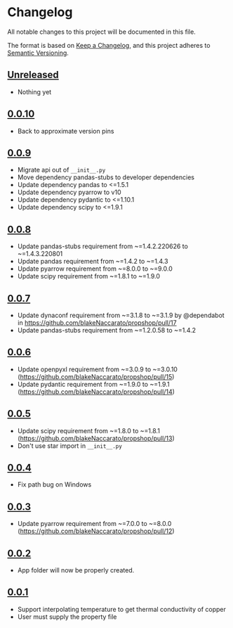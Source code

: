 # Changelog

All notable changes to this project will be documented in this file.

The format is based on [Keep a Changelog](https://keepachangelog.com/en/1.0.0/),
and this project adheres to [Semantic Versioning](https://semver.org/spec/v2.0.0.html).

## [Unreleased]

* Nothing yet

## [0.0.10]

* Back to approximate version pins

## [0.0.9]

* Migrate api out of `__init__.py`
* Move dependency pandas-stubs to developer dependencies
* Update dependency pandas to <=1.5.1
* Update dependency pyarrow to v10
* Update dependency pydantic to <=1.10.1
* Update dependency scipy to <=1.9.1

## [0.0.8]

* Update pandas-stubs requirement from ~=1.4.2.220626 to ~=1.4.3.220801
* Update pandas requirement from ~=1.4.2 to ~=1.4.3
* Update pyarrow requirement from ~=8.0.0 to ~=9.0.0
* Update scipy requirement from ~=1.8.1 to ~=1.9.0

## [0.0.7]

* Update dynaconf requirement from ~=3.1.8 to ~=3.1.9 by @dependabot in <https://github.com/blakeNaccarato/propshop/pull/17>
* Update pandas-stubs requirement from ~=1.2.0.58 to ~=1.4.2

## [0.0.6]

* Update openpyxl requirement from ~=3.0.9 to ~=3.0.10 (<https://github.com/blakeNaccarato/propshop/pull/15>)
* Update pydantic requirement from ~=1.9.0 to ~=1.9.1 (<https://github.com/blakeNaccarato/propshop/pull/14>)

## [0.0.5]

* Update scipy requirement from ~=1.8.0 to ~=1.8.1 (<https://github.com/blakeNaccarato/propshop/pull/13>)
* Don't use star import in `__init__.py`

## [0.0.4]

* Fix path bug on Windows

## [0.0.3]

* Update pyarrow requirement from ~=7.0.0 to ~=8.0.0 (<https://github.com/blakeNaccarato/propshop/pull/12>)

## [0.0.2]

* App folder will now be properly created.

## [0.0.1]

* Support interpolating temperature to get thermal conductivity of copper
* User must supply the property file

[Unreleased]: https://github.com/blakeNaccarato/propshop/compare/0.0.10...HEAD
[0.0.10]: https://github.com/blakeNaccarato/propshop/compare/0.0.9...0.0.10
[0.0.9]: https://github.com/blakeNaccarato/propshop/compare/0.0.8...0.0.9
[0.0.8]: https://github.com/blakeNaccarato/propshop/compare/0.0.7...0.0.8
[0.0.7]: https://github.com/blakeNaccarato/propshop/compare/0.0.6...0.0.7
[0.0.6]: https://github.com/blakeNaccarato/propshop/compare/0.0.5...0.0.6
[0.0.5]: https://github.com/blakeNaccarato/propshop/compare/0.0.4...0.0.5
[0.0.4]: https://github.com/blakeNaccarato/propshop/compare/0.0.3...0.0.4
[0.0.3]: https://github.com/blakeNaccarato/propshop/compare/0.0.2...0.0.3
[0.0.2]: https://github.com/blakeNaccarato/propshop/compare/0.0.1...0.0.2
[0.0.1]: https://github.com/blakeNaccarato/propshop/releases/tag/0.0.1
